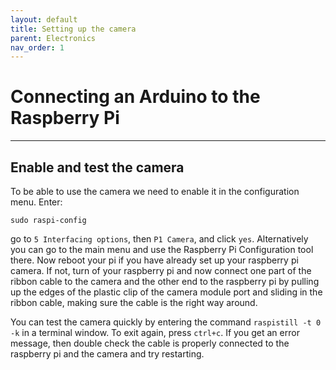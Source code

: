 ```yaml
---
layout: default
title: Setting up the camera
parent: Electronics
nav_order: 1
---
```


# Connecting an Arduino to the Raspberry Pi
---
## Enable and test the camera
To be able to use the camera we need to enable it in the configuration menu. Enter:

```
sudo raspi-config
```

go to `5 Interfacing options`, then `P1 Camera`, and click `yes`. Alternatively you can go to the main menu and use the Raspberry Pi Configuration tool there. Now reboot your pi if you have already set up your raspberry pi camera. If not, turn of your raspberry pi and now connect one part of the ribbon cable to the camera and the other end to the raspberry pi by pulling up the edges of the plastic clip of the camera module port and sliding in the ribbon cable, making sure the cable is the right way around.

You can test the camera quickly by entering the command `raspistill -t 0 -k` in a terminal window. To exit again, press `ctrl+c`. If you get an error message, then double check the cable is properly connected to the raspberry pi and the camera and try restarting.
